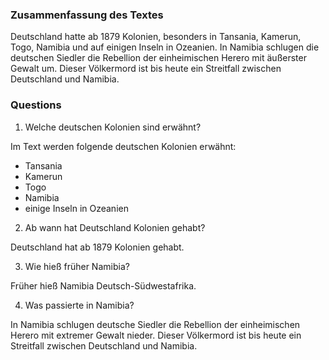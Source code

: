 ### Zusammenfassung des Textes 

Deutschland hatte ab 1879 Kolonien, besonders in Tansania, Kamerun, Togo, Namibia und auf einigen Inseln in Ozeanien. In Namibia schlugen die deutschen Siedler die Rebellion der einheimischen Herero mit äußerster Gewalt um. Dieser Völkermord ist bis heute ein Streitfall zwischen Deutschland und Namibia.

### Questions
1. Welche deutschen Kolonien sind erwähnt?

Im Text werden folgende deutschen Kolonien erwähnt:

- Tansania
- Kamerun
- Togo
- Namibia
- einige Inseln in Ozeanien

2. Ab wann hat Deutschland Kolonien gehabt?

Deutschland hat ab 1879 Kolonien gehabt.

3. Wie hieß früher Namibia?

Früher hieß Namibia Deutsch-Südwestafrika.

4. Was passierte in Namibia?

In Namibia schlugen deutsche Siedler die Rebellion der einheimischen Herero mit extremer Gewalt nieder. Dieser Völkermord ist bis heute ein Streitfall zwischen Deutschland und Namibia.
